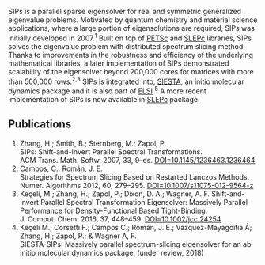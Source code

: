 SIPs is a parallel sparse eigensolver for real and symmetric generalized eigenvalue problems. Motivated by quantum chemistry and material science applications, where a large portion of eigensolutions are required, SIPs was initially developed in 2007.<sup>1</sup> Built on top of [PETSc](https://www.mcs.anl.gov/petsc/) and [SLEPc](http://slepc.upv.es/) libraries, SIPs solves the eigenvalue problem with distributed spectrum slicing method. Thanks to improvements in the robustness and efficiency of the underlying mathematical libraries, a later implementation of SIPs demonstrated scalability of the eigensolver beyond 200,000 cores for matrices with more than 500,000 rows.<sup>2,3</sup> SIPs is integrated into, [SIESTA](https://departments.icmab.es/leem/siesta/), an initio molecular dynamics package and it is also part of [ELSI](https://wordpress.elsi-interchange.org/).<sup>5</sup> A more recent implementation of SIPs is now available in [SLEPc](http://slepc.upv.es/) package. 

## Publications
1. Zhang, H.; Smith, B.; Sternberg, M.; Zapol, P.  
SIPs: Shift-and-Invert Parallel Spectral Transformations.  
ACM Trans. Math. Softw. 2007, 33, 9–es. [DOI=10.1145/1236463.1236464](doi.org/10.1145/1236463.1236464)
2. Campos, C.; Román, J. E.  
Strategies for Spectrum Slicing Based on Restarted Lanczos Methods.  
Numer. Algorithms 2012, 60, 279–295.
[DOI=10.1007/s11075-012-9564-z](doi.org/10.1007/s11075-012-9564-z)
3. Keçeli, M.; Zhang, H.; Zapol, P.; Dixon, D. A.; Wagner, A. F.    Shift-and-Invert Parallel Spectral Transformation Eigensolver: Massively Parallel Performance for Density-Functional Based Tight-Binding.  
J. Comput. Chem. 2016, 37, 448–459.
[DOI=10.1002/jcc.24254](doi.org/10.1002/jcc.24254)
4. Keçeli M.; Corsetti F.; Campos C.; Román, J. E.; Vázquez-Mayagoitia Á;  Zhang, H.; Zapol, P.; & Wagner A, F.  
SIESTA-SIPs: Massively parallel spectrum-slicing eigensolver for an ab initio molecular dynamics package. (under review, 2018)
